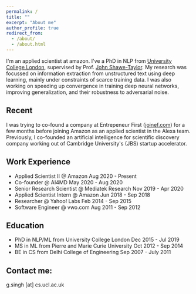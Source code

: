 ```yaml
---
permalink: /
title: ""
excerpt: "About me"
author_profile: true
redirect_from: 
  - /about/
  - /about.html
---
```


I'm an applied scientist at amazon. I've a PhD in NLP from <a href="https://www.ucl.ac.uk/">University College London</a>, supervised by Prof. <a href="http://www0.cs.ucl.ac.uk/staff/J.Shawe-Taylor/">John Shawe-Taylor</a>. My research was focussed on information extraction from unstructured text using deep learning, mainly under constraints of scarce training data. I was also working on speeding up convergence in training deep neural networks, improving generalization, and their robustness to adversarial noise. 

Recent
------
I was trying to co-found a company at Entrepeneur First (<a href="https://www.joinef.com">joinef.com</a>) for a few months before joining Amazon as an applied scientist in the Alexa team. Previously, I co-founded an artificial intelligence for scientific discovery company working out of Cambridge University's (JBS) startup accelerator.  

Work Experience
------
* Applied Scientist II @ Amazon Aug 2020 - Present
* Co-founder @ AI4MD May 2020 - Aug 2020
* Senior Research Scientist @ Mediatek Research Nov 2019 - Apr 2020
* Applied Scientist Intern @ Amazon Jun 2018 - Sep 2018
* Researcher @ Yahoo! Labs Feb 2014 - Sep 2015
* Software Engineer @ vwo.com Aug 2011 - Sep 2012

Education
------
* PhD in NLP/ML from University College London Dec 2015 - Jul 2019
* MS in ML from Pierre and Marie Curie University Oct 2012 - Sep 2014 
* BE in CS from Delhi College of Engineering Sep 2007 - July 2011 



Contact me:
------
g.singh [at] cs.ucl.ac.uk
